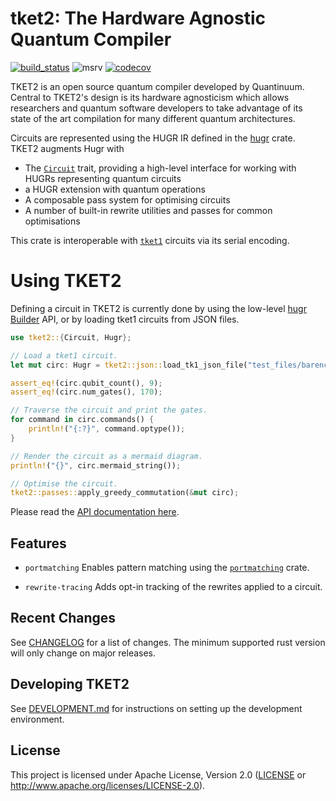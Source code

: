 # tket2: The Hardware Agnostic Quantum Compiler

[![build_status][]](https://github.com/CQCL/tket2/actions)
![msrv][]
[![codecov][]](https://codecov.io/gh/CQCL/tket2)

TKET2 is an open source quantum compiler developed by Quantinuum. Central to
TKET2's design is its hardware agnosticism which allows researchers and
quantum software developers to take advantage of its state of the art
compilation for many different quantum architectures.

Circuits are represented using the HUGR IR defined in the
[hugr] crate. TKET2 augments Hugr with
* The [`Circuit`] trait, providing a high-level interface for working with HUGRs representing quantum circuits
* a HUGR extension with quantum operations
* A composable pass system for optimising circuits
* A number of built-in rewrite utilities and passes for common optimisations

This crate is interoperable with [`tket1`] circuits via its
serial encoding.

# Using TKET2

Defining a circuit in TKET2 is currently done by using the low-level [hugr Builder] API, or by loading tket1 circuits from JSON files.

```rust
use tket2::{Circuit, Hugr};

// Load a tket1 circuit.
let mut circ: Hugr = tket2::json::load_tk1_json_file("test_files/barenco_tof_5.json").unwrap();

assert_eq!(circ.qubit_count(), 9);
assert_eq!(circ.num_gates(), 170);

// Traverse the circuit and print the gates.
for command in circ.commands() {
    println!("{:?}", command.optype());
}

// Render the circuit as a mermaid diagram.
println!("{}", circ.mermaid_string());

// Optimise the circuit.
tket2::passes::apply_greedy_commutation(&mut circ);
```

Please read the [API documentation here][].

## Features

- `portmatching`
  Enables pattern matching using the [`portmatching`][] crate.

- `rewrite-tracing`
  Adds opt-in tracking of the rewrites applied to a circuit.

## Recent Changes

See [CHANGELOG][] for a list of changes. The minimum supported rust
version will only change on major releases.

## Developing TKET2

See [DEVELOPMENT.md][] for instructions on setting up the development environment.

## License

This project is licensed under Apache License, Version 2.0 ([LICENSE][] or http://www.apache.org/licenses/LICENSE-2.0).

  [build_status]: https://github.com/CQCL/tket2/workflows/Continuous%20integration/badge.svg?branch=main
  [msrv]: https://img.shields.io/badge/rust-1.75.0%2B-blue.svg
  [codecov]: https://img.shields.io/codecov/c/gh/CQCL/tket2?logo=codecov
  [hugr]: https://lib.rs/crates/hugr
  [hugr Builder]: https://docs.rs/hugr/latest/hugr/builder/index.html
  [API documentation here]: https://docs.rs/tket2/
  [`Circuit`]: https://docs.rs/tket2/latest/tket2/trait.Circuit.html
  [`tket1`]: https://github.com/CQCL/tket
  [`portmatching`]: https://lib.rs/crates/portmatching
  [LICENSE]: https://github.com/CQCL/tket2/blob/main/LICENCE
  [CHANGELOG]: https://github.com/CQCL/tket2/blob/main/tket2/CHANGELOG.md
  [DEVELOPMENT.md]: https://github.com/CQCL/tket2/blob/main/DEVELOPMENT.md
